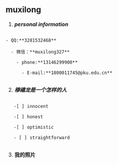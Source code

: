 ## muxilong ##

1. ***personal information***

```

- QQ:**3281532468**
   
  - 微信：**muxilong327**
   
    - phone:**13146299900**
   
      - E-mail:**1800011745@pku.edu.cn**
   
  ```
  
2. ***穆禧龙是一个怎样的人***

```

   -[ ] innocent
   
   -[ ] honest
   
   -[ ] optimistic
   
   - [ ] straightforward
 
 ```

3. **我的照片**





